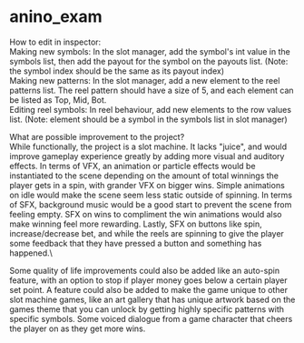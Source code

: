 # anino_exam
 
How to edit in inspector:\
Making new symbols: In the slot manager, add the symbol's int value in the symbols list, then add the payout for the symbol on the payouts list. (Note: the symbol index should be the same as its payout index)\
Making new patterns: In the slot manager, add a new element to the reel patterns list. The reel pattern should have a size of 5, and each element can be listed as Top, Mid, Bot.\
Editing reel symbols: In reel behaviour, add new elements to the row values list. (Note: element should be a symbol in the symbols list in slot manager)

What are possible improvement to the project?\
While functionally, the project is a slot machine. It lacks "juice", and would improve gameplay experience greatly by adding more visual and auditory effects. In terms of VFX, an animation or particle effects would be instantiated to the scene depending on the amount of total winnings the player gets in a spin, with grander VFX on bigger wins. Simple animations on idle would make the scene seem less static outside of spinning. In terms of SFX, background music would be a good start to prevent the scene from feeling empty. SFX on wins to compliment the win animations would also make winning feel more rewarding. Lastly, SFX on buttons like spin, increase/decrease bet, and while the reels are spinning to give the player some feedback that they have pressed a button and something has happened.\

Some quality of life improvements could also be added like an auto-spin feature, with an option to stop if player money goes below a certain player set point. A feature could also be added to make the game unique to other slot machine games, like an art gallery that has unique artwork based on the games theme that you can unlock by getting highly specific patterns with specific symbols. Some voiced dialogue from a game character that cheers the player on as they get more wins.



